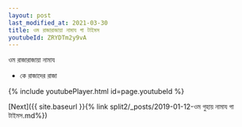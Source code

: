 ```yaml
---
layout: post
last_modified_at: 2021-03-30
title: ওম রাজারাজায়া নামায গা টাইমস
youtubeId: ZRYDTm2y9vA
---
```

 
 
 ওম রাজারাজায়া নামায  
 
 -  কে রাজাদের রাজা 
 
  
 
  
 
 
 
 
 
 


{% include youtubePlayer.html id=page.youtubeId %}
 
[Next]({{ site.baseurl }}{% link  split2/_posts/2019-01-12-ওম গুহায় নামায গা টাইমস.md%})
 

